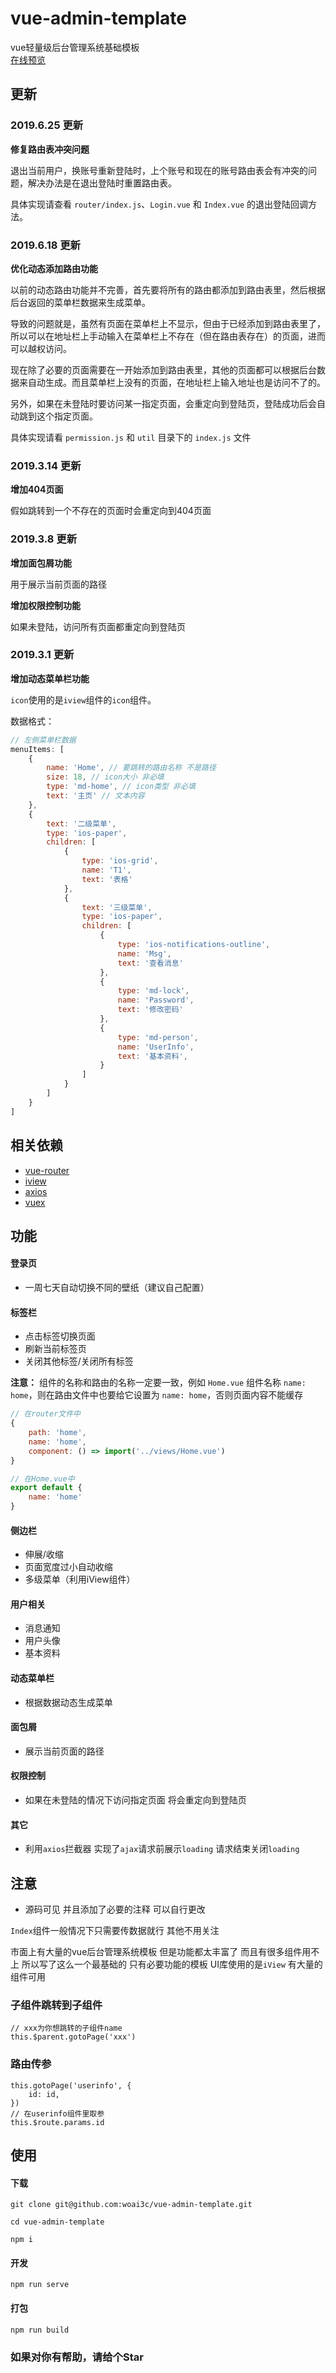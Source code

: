 # vue-admin-template
vue轻量级后台管理系统基础模板<br>
[在线预览](https://woai3c.github.io)
## 更新
### 2019.6.25 更新
**修复路由表冲突问题**

退出当前用户，换账号重新登陆时，上个账号和现在的账号路由表会有冲突的问题，解决办法是在退出登陆时重置路由表。

具体实现请查看 `router/index.js`、`Login.vue` 和 `Index.vue` 的退出登陆回调方法。

### 2019.6.18 更新
**优化动态添加路由功能**

以前的动态路由功能并不完善，首先要将所有的路由都添加到路由表里，然后根据后台返回的菜单栏数据来生成菜单。

导致的问题就是，虽然有页面在菜单栏上不显示，但由于已经添加到路由表里了，所以可以在地址栏上手动输入在菜单栏上不存在（但在路由表存在）的页面，进而可以越权访问。

现在除了必要的页面需要在一开始添加到路由表里，其他的页面都可以根据后台数据来自动生成。而且菜单栏上没有的页面，在地址栏上输入地址也是访问不了的。

另外，如果在未登陆时要访问某一指定页面，会重定向到登陆页，登陆成功后会自动跳到这个指定页面。

具体实现请看 `permission.js` 和 `util` 目录下的 `index.js` 文件

### 2019.3.14 更新

**增加404页面**

假如跳转到一个不存在的页面时会重定向到404页面

### 2019.3.8 更新

**增加面包屑功能**

用于展示当前页面的路径

**增加权限控制功能**

如果未登陆，访问所有页面都重定向到登陆页

### 2019.3.1 更新<br>
**增加动态菜单栏功能**

`icon`使用的是`iview`组件的`icon`组件。

数据格式：
```js
// 左侧菜单栏数据
menuItems: [
    {
        name: 'Home', // 要跳转的路由名称 不是路径
        size: 18, // icon大小 非必填
        type: 'md-home', // icon类型 非必填
        text: '主页' // 文本内容
    },
    {
        text: '二级菜单',
        type: 'ios-paper',
        children: [
            {
                type: 'ios-grid',
                name: 'T1',
                text: '表格'
            },
            {
                text: '三级菜单',
                type: 'ios-paper',
                children: [
                    {
                        type: 'ios-notifications-outline',
                        name: 'Msg',
                        text: '查看消息'
                    },
                    {
                        type: 'md-lock',
                        name: 'Password',
                        text: '修改密码'
                    },
                    {
                        type: 'md-person',
                        name: 'UserInfo',
                        text: '基本资料',
                    }
                ]
            }
        ]
    }
]
```
## 相关依赖
* [vue-router](https://router.vuejs.org/zh/)
* [iview](https://www.iviewui.com/docs/guide/install)
* [axios](https://www.kancloud.cn/yunye/axios/234845)
* [vuex](https://vuex.vuejs.org/zh/)

## 功能

#### 登录页
* 一周七天自动切换不同的壁纸（建议自己配置）

#### 标签栏
* 点击标签切换页面
* 刷新当前标签页
* 关闭其他标签/关闭所有标签

**注意：** 组件的名称和路由的名称一定要一致，例如 `Home.vue` 组件名称 `name: home`，则在路由文件中也要给它设置为 `name: home`，否则页面内容不能缓存

```js
// 在router文件中
{
    path: 'home',
    name: 'home',
    component: () => import('../views/Home.vue')
}

// 在Home.vue中
export default {
    name: 'home'
}
```

#### 侧边栏
* 伸展/收缩
* 页面宽度过小自动收缩
* 多级菜单（利用iView组件）

#### 用户相关
* 消息通知
* 用户头像
* 基本资料

#### 动态菜单栏
* 根据数据动态生成菜单

#### 面包屑
* 展示当前页面的路径

#### 权限控制
* 如果在未登陆的情况下访问指定页面 将会重定向到登陆页

#### 其它
* 利用`axios`拦截器 实现了`ajax`请求前展示`loading` 请求结束关闭`loading`

## 注意
* 源码可见 并且添加了必要的注释 可以自行更改


`Index`组件一般情况下只需要传数据就行 其他不用关注

市面上有大量的vue后台管理系统模板 但是功能都太丰富了 而且有很多组件用不上 所以写了这么一个最基础的 只有必要功能的模板
UI库使用的是`iView` 有大量的组件可用 

### 子组件跳转到子组件
```
// xxx为你想跳转的子组件name
this.$parent.gotoPage('xxx')
```
### 路由传参
```
this.gotoPage('userinfo', {
    id: id,
})
// 在userinfo组件里取参
this.$route.params.id
```

## 使用
#### 下载
```
git clone git@github.com:woai3c/vue-admin-template.git

cd vue-admin-template

npm i
```

#### 开发
```
npm run serve
```

#### 打包
````
npm run build
````


### 如果对你有帮助，请给个Star
